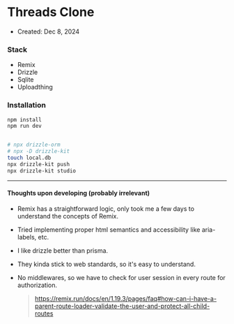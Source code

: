 # Threads Clone

- Created: Dec 8, 2024

### Stack

- Remix
- Drizzle
- Sqlite
- Uploadthing

### Installation

```bash
npm install
npm run dev


# npx drizzle-orm
# npx -D drizzle-kit
touch local.db
npx drizzle-kit push
npx drizzle-kit studio
```

---

#### Thoughts upon developing (probably irrelevant)

- Remix has a straightforward logic, only took me a few days to understand the concepts of Remix.

- Tried implementing proper html semantics and accessibility like aria-labels, etc.

- I like drizzle better than prisma.

- They kinda stick to web standards, so it's easy to understand.

- No middlewares, so we have to check for user session in every route for authorization.
  > https://remix.run/docs/en/1.19.3/pages/faq#how-can-i-have-a-parent-route-loader-validate-the-user-and-protect-all-child-routes
